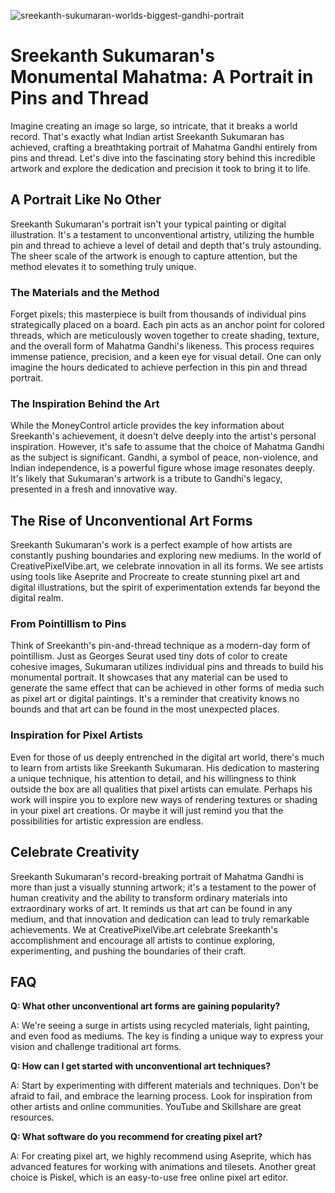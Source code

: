 ![sreekanth-sukumaran-worlds-biggest-gandhi-portrait](https://images.pexels.com/photos/7670140/pexels-photo-7670140.jpeg?auto=compress&cs=tinysrgb&fit=crop&h=627&w=1200)

# Sreekanth Sukumaran's Monumental Mahatma: A Portrait in Pins and Thread

Imagine creating an image so large, so intricate, that it breaks a world record. That's exactly what Indian artist Sreekanth Sukumaran has achieved, crafting a breathtaking portrait of Mahatma Gandhi entirely from pins and thread. Let's dive into the fascinating story behind this incredible artwork and explore the dedication and precision it took to bring it to life.

## A Portrait Like No Other

Sreekanth Sukumaran's portrait isn't your typical painting or digital illustration. It's a testament to unconventional artistry, utilizing the humble pin and thread to achieve a level of detail and depth that's truly astounding. The sheer scale of the artwork is enough to capture attention, but the method elevates it to something truly unique. 

### The Materials and the Method

Forget pixels; this masterpiece is built from thousands of individual pins strategically placed on a board. Each pin acts as an anchor point for colored threads, which are meticulously woven together to create shading, texture, and the overall form of Mahatma Gandhi's likeness. This process requires immense patience, precision, and a keen eye for visual detail. One can only imagine the hours dedicated to achieve perfection in this pin and thread portrait.

### The Inspiration Behind the Art

While the MoneyControl article provides the key information about Sreekanth's achievement, it doesn't delve deeply into the artist's personal inspiration. However, it's safe to assume that the choice of Mahatma Gandhi as the subject is significant. Gandhi, a symbol of peace, non-violence, and Indian independence, is a powerful figure whose image resonates deeply. It's likely that Sukumaran's artwork is a tribute to Gandhi's legacy, presented in a fresh and innovative way.

## The Rise of Unconventional Art Forms

Sreekanth Sukumaran's work is a perfect example of how artists are constantly pushing boundaries and exploring new mediums. In the world of CreativePixelVibe.art, we celebrate innovation in all its forms. We see artists using tools like Aseprite and Procreate to create stunning pixel art and digital illustrations, but the spirit of experimentation extends far beyond the digital realm.

### From Pointillism to Pins

Think of Sreekanth's pin-and-thread technique as a modern-day form of pointillism. Just as Georges Seurat used tiny dots of color to create cohesive images, Sukumaran utilizes individual pins and threads to build his monumental portrait. It showcases that any material can be used to generate the same effect that can be achieved in other forms of media such as pixel art or digital paintings. It's a reminder that creativity knows no bounds and that art can be found in the most unexpected places.

### Inspiration for Pixel Artists

Even for those of us deeply entrenched in the digital art world, there's much to learn from artists like Sreekanth Sukumaran. His dedication to mastering a unique technique, his attention to detail, and his willingness to think outside the box are all qualities that pixel artists can emulate. Perhaps his work will inspire you to explore new ways of rendering textures or shading in your pixel art creations. Or maybe it will just remind you that the possibilities for artistic expression are endless.

## Celebrate Creativity

Sreekanth Sukumaran's record-breaking portrait of Mahatma Gandhi is more than just a visually stunning artwork; it's a testament to the power of human creativity and the ability to transform ordinary materials into extraordinary works of art. It reminds us that art can be found in any medium, and that innovation and dedication can lead to truly remarkable achievements. We at CreativePixelVibe.art celebrate Sreekanth's accomplishment and encourage all artists to continue exploring, experimenting, and pushing the boundaries of their craft.

## FAQ

**Q: What other unconventional art forms are gaining popularity?**

A: We're seeing a surge in artists using recycled materials, light painting, and even food as mediums. The key is finding a unique way to express your vision and challenge traditional art forms.

**Q: How can I get started with unconventional art techniques?**

A: Start by experimenting with different materials and techniques. Don't be afraid to fail, and embrace the learning process. Look for inspiration from other artists and online communities. YouTube and Skillshare are great resources.

**Q: What software do you recommend for creating pixel art?**

A: For creating pixel art, we highly recommend using Aseprite, which has advanced features for working with animations and tilesets. Another great choice is Piskel, which is an easy-to-use free online pixel art editor.
